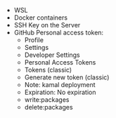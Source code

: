 * WSL
* Docker containers
* SSH Key on the Server
* GitHub Personal access token:
  * Profile
  * Settings
  * Developer Settings
  * Personal Access Tokens
  * Tokens (classic)
  * Generate new token (classic)
  * Note: kamal deployment
  * Expiration: No expiration
  * write:packages
  * delete:packages
